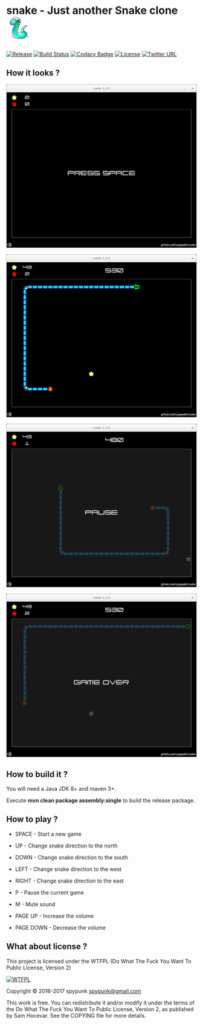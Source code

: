 # snake - Just another Snake clone ![alt tag](src/main/resources/img/icons/icon.png)

[![Release](https://img.shields.io/badge/latest%20release-1.4.0-green.svg)](https://github.com/spypunk/snake/releases/tag/1.4.0) [![Build Status](https://travis-ci.org/spypunk/snake.svg?branch=master)](https://travis-ci.org/spypunk/snake) [![Codacy Badge](https://api.codacy.com/project/badge/Grade/4d05e805b7ad406a82f10e7900fb497a)](https://www.codacy.com/app/spypunk/snake?utm_source=github.com&utm_medium=referral&utm_content=spypunk/snake&utm_campaign=Badge_Grade) [![License](http://www.wtfpl.net/wp-content/uploads/2012/12/wtfpl-badge-4.png)](http://www.wtfpl.net/) [![Twitter URL](https://img.shields.io/twitter/url/https/twitter.com/fold_left.svg?style=social&label=Follow)](https://twitter.com/spypunkk)

## How it looks ?

![alt tag](img/screenshot_start.png)

![alt tag](img/screenshot.png)

![alt tag](img/screenshot_pause.png)

![alt tag](img/screenshot_gameover.png)

## How to build it ?

You will need a Java JDK 8+ and maven 3+.

Execute **mvn clean package assembly:single** to build the release package.

## How to play ?

- SPACE - Start a new game

- UP - Change snake direction to the north

- DOWN - Change snake direction to the south

- LEFT - Change snake direction to the west

- RIGHT - Change snake direction to the east

- P - Pause the current game

- M - Mute sound

- PAGE UP - Increase the volume

- PAGE DOWN - Decrease the volume

## What about license ?

This project is licensed under the WTFPL (Do What The Fuck You Want To Public License, Version 2)

[![WTFPL](http://www.wtfpl.net/wp-content/uploads/2012/12/logo-220x1601.png)](http://www.wtfpl.net/)

Copyright © 2016-2017 spypunk [spypunk@gmail.com](mailto:spypunk@gmail.com)

This work is free. You can redistribute it and/or modify it under the terms of the Do What The Fuck You Want To Public License, Version 2, as published by Sam Hocevar. See the COPYING file for more details.
